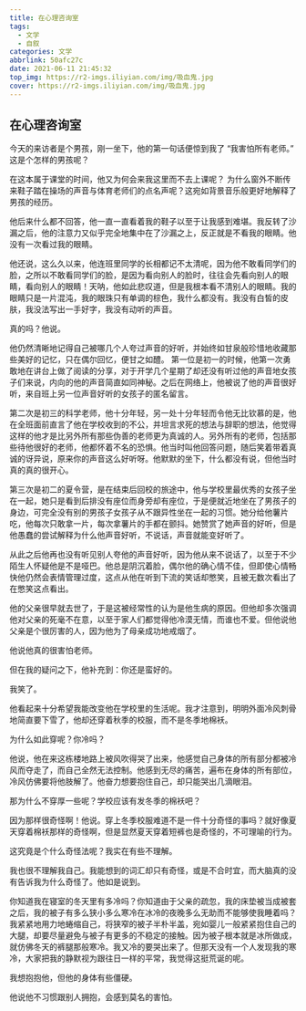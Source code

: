 ```yaml
---
title: 在心理咨询室
tags:
  - 文学
  - 自叙
categories: 文学
abbrlink: 50afc27c
date: 2021-06-11 21:45:32
top_img: https://r2-imgs.iliyian.com/img/吸血鬼.jpg
cover: https://r2-imgs.iliyian.com/img/吸血鬼.jpg
---
```


## 在心理咨询室

今天的来访者是个男孩，刚一坐下，他的第一句话便惊到我了
“我害怕所有老师。”
这是个怎样的男孩呢？

在这本属于课堂的时间，他又为何会来我这里而不去上课呢？
为什么窗外不断传来鞋子踏在操场的声音与体育老师们的点名声呢？这宛如背景音乐般更好地解释了男孩的经历。

他后来什么都不回答，他一直一直看着我的鞋子以至于让我感到难堪。我反转了沙漏之后，他的注意力又似乎完全地集中在了沙漏之上，反正就是不看我的眼睛。他没有一次看过我的眼睛。

他还说，这么久以来，他连班里同学的长相都记不太清呢，因为他不敢看同学们的脸，之所以不敢看同学们的脸，是因为看向别人的脸时，往往会先看向别人的眼睛，看向别人的眼睛！天呐，他如此悲叹道，但是我根本看不清别人的眼睛。我的眼睛只是一片混沌，我的眼珠只有单调的棕色，我什么都没有。我没有白皙的皮肤，我没法写出一手好字，我没有动听的声音。

真的吗？他说。

他仍然清晰地记得自己被哪几个人夸过声音的好听，并始终如甘泉般珍惜地收藏那些美好的记忆，只在偶尔回忆，便甘之如醴。
第一位是初一的时候，他第一次勇敢地在讲台上做了阅读的分享，对于开学几个星期了却还没有听过他的声音地女孩子们来说，内向的他的声音简直如同神秘。之后在网络上，他被说了他的声音很好听，来自班上另一位声音好听的女孩子的匿名留言。

第二次是初三的科学老师，他十分年轻，另一处十分年轻而令他无比钦慕的是，他在全班面前直言了他在学校收到的不公，并坦言求死的想法与辞职的想法，他觉得这样的他才是比另外所有那些伪善的老师更为真诚的人。另外所有的老师，包括那些待他很好的老师，他都怀着不名的恐惧。他当时叫他回答问题，随后笑着带着真诚的讶异说，原来你的声音这么好听呀。他默默的坐下，什么都没有说，但他当时真的真的很开心。

第三次是初二的夏令营，是在结束后回校的旅途中，他与学校里最优秀的女孩子坐在一起，她只是看到后排没有座位而身旁却有座位，于是便就近地坐在了男孩子的身边，可完全没有别的男孩子女孩子从不跟异性坐在一起的习惯。她分给他薯片吃，他每次只敢拿一片，每次拿薯片的手都在颤抖。她赞赏了她声音的好听，但是他愚蠢的尝试解释为什么他声音好听，不说话，声音就能变好听了。

从此之后他再也没有听见别人夸他的声音好听，因为他从来不说话了，以至于不少陌生人怀疑他是不是哑巴。他总是阴沉着脸，偶尔他的确心情不佳，但即使心情畅快他仍然会表情管理过度，这点从他在听到下流的笑话却憋笑，且被无数次看出了在憋笑这点看出。

他的父亲很早就去世了，于是这被经常性的认为是他生病的原因。但他却多次强调他对父亲的死毫不在意，以至于家人们都觉得他冷漠无情，而谁也不爱。但他说他父亲是个很厉害的人，因为他为了母亲成功地戒烟了。

他说他真的很害怕老师。

但在我的疑问之下，他补充到：你还是蛮好的。

我笑了。

他看起来十分希望我能改变他在学校里的生活呢。我才注意到，明明外面冷风刺骨地简直要下雪了，他却还穿着秋季的校服，而不是冬季地棉袄。

为什么如此穿呢？你冷吗？

他说，他在来这栋楼地路上被风吹得哭了出来，他感觉自己身体的所有部分都被冷风而夺走了，而自己全然无法控制。他感到无尽的痛苦，遍布在身体的所有部位，冷风仿佛要将他肢解了。他奋力想要抱住自己，却只能哭出几滴眼泪。

那为什么不穿厚一些呢？学校应该有发冬季的棉袄吧？

因为那样很奇怪啊！他说。穿上冬季校服难道不是一件十分奇怪的事吗？就好像夏天穿着棉袄那样的奇怪啊，但是显然夏天穿着短裤也是奇怪的，不可理喻的行为。

这究竟是个什么奇怪法呢？我实在有些不理解。

我也很不理解我自己。我能想到的词汇却只有奇怪，或是不合时宜，而大脑真的没有告诉我为什么奇怪了。他如是说到。

你知道我在寝室的冬天里有多冷吗？你知道由于父亲的疏忽，我的床垫被当成被套之后，我的被子有多么狭小多么寒冷在冰冷的夜晚多么无助而不能够使我睡着吗？
我紧紧地用力地蜷缩自己，将狭窄的被子半朴半盖，宛如婴儿一般紧紧抱住自己的大腿，却要尽量避免与被子有更多的不稳定的接触。因为被子根本就是冰所做成，就仿佛冬天的裤腿那般寒冷。我又冷的要哭出来了。但那天没有一个人发现我的寒冷，大家把我的静默视为跟往日一样的平常，我觉得这挺荒诞的呢。

我想抱抱他，但他的身体有些僵硬。

他说他不习惯跟别人拥抱，会感到莫名的害怕。
